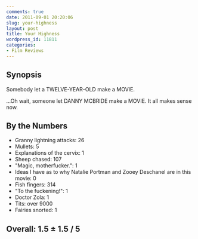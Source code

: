 ```yaml
---
comments: true
date: 2011-09-01 20:20:06
slug: your-highness
layout: post
title: Your Highness
wordpress_id: 11811
categories:
- Film Reviews
---
```


## Synopsis

Somebody let a TWELVE-YEAR-OLD make a MOVIE.

...Oh wait, someone let DANNY MCBRIDE make a MOVIE.  It all makes sense now.

## By the Numbers

  * Granny lightning attacks: 26
  * Mullets: 5
  * Explanations of the cervix: 1
  * Sheep chased: 107
  * "Magic, motherfucker.": 1
  * Ideas I have as to why Natalie Portman and Zooey Deschanel are in this movie: 0
  * Fish fingers: 314
  * "To the fuckening!": 1
  * Doctor Zola: 1
  * Tits: over 9000
  * Fairies snorted: 1

## Overall: 1.5 ± 1.5 / 5
